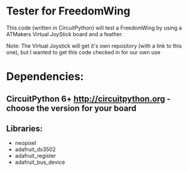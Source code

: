 # Tester for FreedomWing

This code (written in CircuitPython) will test a FreedomWing by using a ATMakers Virtual JoyStick board and a feather. 

Note: The Virtual Joystick will get it's own repository (with a link to this one), but I wanted to get this code checked in for our own use

# Dependencies:
## CircuitPython 6+ http://circuitpython.org - choose the version for your board
## Libraries:
* neopixel
* adafruit_ds3502
* adafruit_register
* adafruit_bus_device

